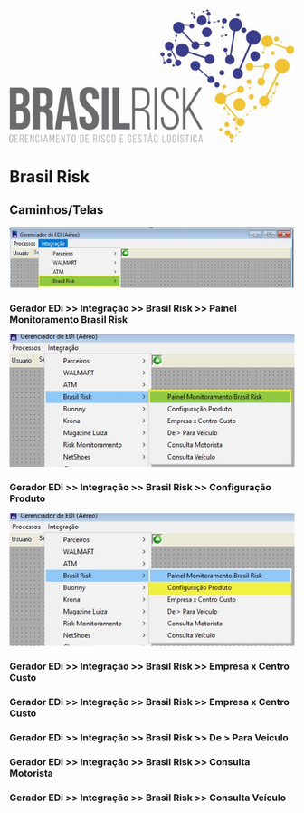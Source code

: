 <!-- TITLE: Integração Brasil Risk -->
<!-- SUBTITLE: O sistema ESL possui integração via web service com o serviço de monitoramento Brasil Risk. -->
![Logo Final 2](/uploads/logo-final-2.jpg "Logo Final 2")

# Brasil Risk
## Caminhos/Telas
![Menu](/uploads/menu.jpg "Menu")

### Gerador EDi >> Integração >> Brasil Risk >> Painel Monitoramento Brasil Risk
![Painelmonitoramento](/uploads/painelmonitoramento.jpg "Painelmonitoramento")

### Gerador EDi >> Integração >> Brasil Risk >> Configuração Produto
![Configuracao](/uploads/configuracao.jpg "Configuracao")

### Gerador EDi >> Integração >> Brasil Risk >> Empresa x Centro Custo
### Gerador EDi >> Integração >> Brasil Risk >> Empresa x Centro Custo
### Gerador EDi >> Integração >> Brasil Risk >> De > Para Veiculo 
### Gerador EDi >> Integração >> Brasil Risk >> Consulta Motorista
### Gerador EDi >> Integração >> Brasil Risk >> Consulta Veículo
